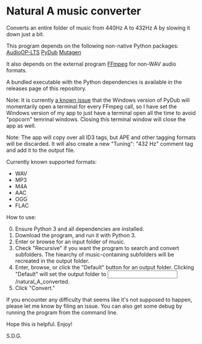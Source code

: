 # Natural A music converter

Converts an entire folder of music from 440Hz A to 432Hz A by slowing it down just a bit.

This program depends on the following non-native Python packages:
[AudioOP-LTS](https://pypi.org/project/audioop-lts/)
[PyDub](https://pypi.org/project/pydub/)
[Mutagen](https://pypi.org/project/mutagen/)

It also depends on the external program [FFmpeg](https://ffmpeg.org/) for non-WAV audio formats.

A bundled executable with the Python dependencies is available in the releases page of this repository.

Note: It is currently [a known issue](https://github.com/jiaaro/pydub/issues/586) that the Windows version of PyDub will momentarily open a terminal for every FFmpeg call, so I have set the Windows version of my app to just have a terminal open all the time to avoid "popcorn" temrinal windows. Closing this terminal window will close the app as well.

Note: The app will copy over all ID3 tags, but APE and other tagging formats will be discarded. It will also create a new "Tuning": "432 Hz" comment tag and add it to the output file.

Currently known supported formats:
- WAV
- MP3
- M4A
- AAC
- OGG
- FLAC

How to use:

0) Ensure Python 3 and all dependencies are installed.
1) Download the program, and run it with Python 3.
2) Enter or browse for an input folder of music.
3) Check "Recursive" if you want the program to search and convert subfolders. The hiearchy of music-containing subfolders will be recreated in the output folder.
4) Enter, browse, or click the "Default" button for an output folder. Clicking "Default" will set the output folder to <input folder>/natural_A_converted.
5) Click "Convert."

If you encounter any difficulty that seems like it's not supposed to happen, please let me know by filing an issue. You can also get some debug by running the program from the command line.

Hope this is helpful. Enjoy!

S.D.G.
